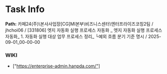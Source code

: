 # Task Info

**Path:** 카페24(주)\본사사업장\[CG]MI본부\비즈니스센터\엔터프라이즈코칭2팀 / jhchoi06 / [331806] 엣지 자동화 실행 프로세스 자동화 _ 엣지 자동화 실행 프로세스 자동화_ 1. 자동화 실행 대상 업무 프로세스 정리_ └예외 흐름 분기 기준 명시 / 2025-09-01_00-00-00

### WIKI
- ["https://enterprise-admin.hanpda.com/"]

